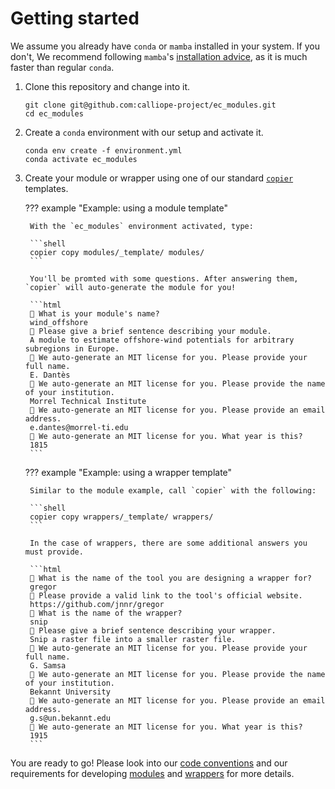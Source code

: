 # Getting started

We assume you already have `conda` or `mamba` installed in your system.
If you don't, We recommend following `mamba`'s [installation advice](https://github.com/mamba-org/mamba), as it is much faster than regular `conda`.

1. Clone this repository and change into it.

    ```shell
    git clone git@github.com:calliope-project/ec_modules.git
    cd ec_modules
    ```

2. Create a `conda` environment with our setup and activate it.

    ```shell
    conda env create -f environment.yml
    conda activate ec_modules
    ```

3. Create your module or wrapper using one of our standard [`copier`](https://github.com/copier-org/copier) templates.

    ??? example "Example: using a module template"

        With the `ec_modules` environment activated, type:

        ```shell
        copier copy modules/_template/ modules/
        ```

        You'll be promted with some questions. After answering them, `copier` will auto-generate the module for you!

        ```html
        🎤 What is your module's name?
        wind_offshore
        🎤 Please give a brief sentence describing your module.
        A module to estimate offshore-wind potentials for arbitrary subregions in Europe.
        🎤 We auto-generate an MIT license for you. Please provide your full name.
        E. Dantès
        🎤 We auto-generate an MIT license for you. Please provide the name of your institution.
        Morrel Technical Institute
        🎤 We auto-generate an MIT license for you. Please provide an email address.
        e.dantes@morrel-ti.edu
        🎤 We auto-generate an MIT license for you. What year is this?
        1815
        ```

    ??? example "Example: using a wrapper template"

        Similar to the module example, call `copier` with the following:

        ```shell
        copier copy wrappers/_template/ wrappers/
        ```

        In the case of wrappers, there are some additional answers you must provide.

        ```html
        🎤 What is the name of the tool you are designing a wrapper for?
        gregor
        🎤 Please provide a valid link to the tool's official website.
        https://github.com/jnnr/gregor
        🎤 What is the name of the wrapper?
        snip
        🎤 Please give a brief sentence describing your wrapper.
        Snip a raster file into a smaller raster file.
        🎤 We auto-generate an MIT license for you. Please provide your full name.
        G. Samsa
        🎤 We auto-generate an MIT license for you. Please provide the name of your institution.
        Bekannt University
        🎤 We auto-generate an MIT license for you. Please provide an email address.
        g.s@un.bekannt.edu
        🎤 We auto-generate an MIT license for you. What year is this?
        1915
        ```

You are ready to go!
Please look into our [code conventions](conventions.md#code-conventions) and our requirements for developing [modules](modules.md) and [wrappers](wrappers.md) for more details.
